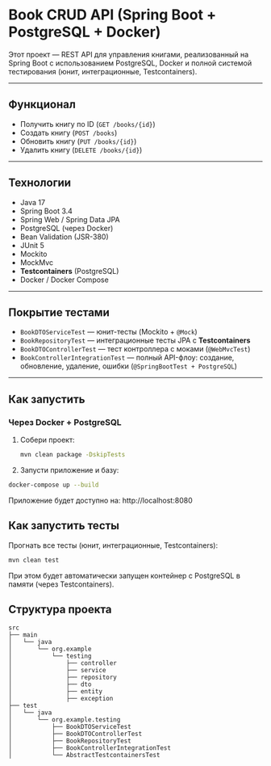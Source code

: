 # Book CRUD API (Spring Boot + PostgreSQL + Docker)

Этот проект — REST API для управления книгами, реализованный на Spring Boot с использованием PostgreSQL, Docker и полной системой тестирования (юнит, интеграционные, Testcontainers).

---

## Функционал

- Получить книгу по ID (`GET /books/{id}`)
- Создать книгу (`POST /books`)
- Обновить книгу (`PUT /books/{id}`)
- Удалить книгу (`DELETE /books/{id}`)

---

## Технологии

- Java 17
- Spring Boot 3.4
- Spring Web / Spring Data JPA
- PostgreSQL (через Docker)
- Bean Validation (JSR-380)
- JUnit 5
- Mockito
- MockMvc
- **Testcontainers** (PostgreSQL)
- Docker / Docker Compose

---

## Покрытие тестами

- `BookDTOServiceTest` — юнит-тесты (Mockito + `@Mock`)
- `BookRepositoryTest` — интеграционные тесты JPA с **Testcontainers**
- `BookDTOControllerTest` — тест контроллера с моками (`@WebMvcTest`)
- `BookControllerIntegrationTest` — полный API-флоу: создание, обновление, удаление, ошибки (`@SpringBootTest + PostgreSQL`)

---

## Как запустить

### Через Docker + PostgreSQL

1. Собери проект:
   ```bash
   mvn clean package -DskipTests
2. Запусти приложение и базу:

 ```bash
docker-compose up --build
```

Приложение будет доступно на:
http://localhost:8080

## Как запустить тесты
Прогнать все тесты (юнит, интеграционные, Testcontainers):

 ```bash
mvn clean test
```
При этом будет автоматически запущен контейнер с PostgreSQL в памяти (через Testcontainers).

## Структура проекта
```
src
├── main
│   └── java
│       └── org.example
│           └── testing
│               ├── controller
│               ├── service
│               ├── repository
│               ├── dto
│               ├── entity
│               ├── exception
├── test
│   └── java
│       └── org.example.testing
│           ├── BookDTOServiceTest
│           ├── BookDTOControllerTest
│           ├── BookRepositoryTest
│           ├── BookControllerIntegrationTest
│           └── AbstractTestcontainersTest
```
